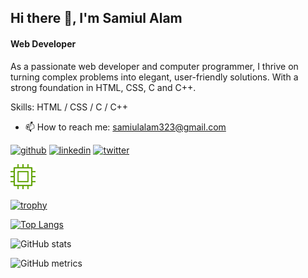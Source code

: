 ## Hi there 👋, I'm Samiul Alam
#### Web Developer

As a passionate web developer and computer programmer, I thrive on turning complex problems into elegant, user-friendly solutions. With a strong foundation in HTML, CSS, C and C++.

Skills: HTML / CSS / C / C++

- 📫 How to reach me: samiulalam323@gmail.com 


[<img src='https://cdn.jsdelivr.net/npm/simple-icons@3.0.1/icons/github.svg' alt='github' height='40'>](https://github.com/samiulalam323)  [<img src='https://cdn.jsdelivr.net/npm/simple-icons@3.0.1/icons/linkedin.svg' alt='linkedin' height='40'>](https://www.linkedin.com/in/samiulalam323/)  [<img src='https://cdn.jsdelivr.net/npm/simple-icons@3.0.1/icons/twitter.svg' alt='twitter' height='40'>](https://twitter.com/samiulalam323)  

<a href='https://docs.github.com/en/developers'><img src='https://raw.githubusercontent.com/acervenky/animated-github-badges/master/assets/devbadge.gif' width='40' height='40'></a> 

[![trophy](https://github-profile-trophy.vercel.app/?username=samiulalam323)](https://github.com/ryo-ma/github-profile-trophy)

[![Top Langs](https://github-readme-stats.vercel.app/api/top-langs/?username=samiulalam323)](https://github.com/anuraghazra/github-readme-stats)

![GitHub stats](https://github-readme-stats.vercel.app/api?username=samiulalam323&show_icons=true)  

![GitHub metrics](https://metrics.lecoq.io/samiulalam323)  

